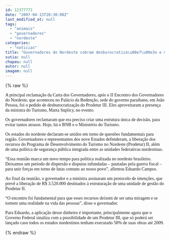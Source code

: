 ```yaml
---
id: 12377772
date: "2007-04-13T20:30:00Z"
last_modified_at: null
tags:
  - "animais"
  - "governadores"
  - "nordeste"
categories:
  - "noticias"
title: "Governadores do Nordeste cobram desburocratiza\u00e7\u00e3o e mais agilidade no Prodetur"
sutia: null
chapeu: null
autor: null
imagem: null
---
```

{% raw %}
<p><P><FONT face=Verdana>A principal reclamação da Carta dos Governadores, após o II Encontro dos Governadores do Nordeste, que aconteceu no Palácio da Redenção, sede do governo paraibano, em João Pessoa, foi o pedido de desburocratização do Prodetur III. Eles aproveitaram a presença da ministra do Turismo, Marta Suplicy, no evento. </FONT></P></p>
<p><P><FONT face=Verdana>Os governadores reclamaram que era preciso criar uma estrutura única de decisão, para evitar tantos atrasos. Hoje, há o BNB e o Ministério do Turismo.</FONT></P></p>
<p><P><FONT face=Verdana>Os estados do nordeste declaram-se unidos em torno de questões fundamentais para região. Governadores e representantes dos nove Estados defenderam, a liberação dos recursos do Programa de Desenvolvimento do Turismo no Nordeste (Prodetur) II, além de uma política de segurança pública integrada entre as unidades federativas nordestinas. </FONT></P></p>
<p><P><FONT face=Verdana>“Essa reunião marca um novo tempo para política realizada no nordeste brasileiro. Deixamos um período de dispersão e disputas infundadas – pautadas pela guerra fiscal – para unir forças em torno de lutas comuns ao nosso povo”, afirmou Eduardo Campos.</FONT></P></p>
<p><P><FONT face=Verdana>Ao final da reunião, o governador e a ministra assinaram um protocolo de intenções, que prevê a liberação de R$ 3.520.000 destinados à estruturação de uma unidade de gestão do Prodetur II. </FONT></P></p>
<p><P><FONT face=Verdana>“O encontro foi fundamental para que esses recursos deixem de ser uma miragem e se tornem uma realidade na vida das pessoas”, disse o governador. </FONT></P></p>
<p><P><FONT face=Verdana>Para Eduardo, a aplicação desse dinheiro é importante, principalmente agora que o Governo Federal sinaliza com a possibilidade de um Prodetur III, que só poderá ser lançado caso todos os estados nordestinos tenham executado 50% de suas obras até 2009.</FONT></P> </p>
{% endraw %}